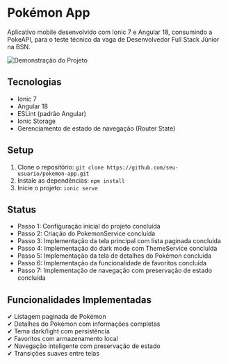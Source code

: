 # Pokémon App

Aplicativo mobile desenvolvido com Ionic 7 e Angular 18, consumindo a PokeAPI, para o teste técnico da vaga de Desenvolvedor Full Stack Júnior na BSN.

![Demonstração do Projeto](./src/assets/Demonstração%20do%20projeto..gif)

## Tecnologias

- Ionic 7
- Angular 18
- ESLint (padrão Angular)
- Ionic Storage
- Gerenciamento de estado de navegação (Router State)

## Setup

1. Clone o repositório: `git clone https://github.com/seu-usuario/pokemon-app.git`
2. Instale as dependências: `npm install`
3. Inicie o projeto: `ionic serve`

## Status

- Passo 1: Configuração inicial do projeto concluída
- Passo 2: Criação do PokemonService concluída
- Passo 3: Implementação da tela principal com lista paginada concluída
- Passo 4: Implementação do dark mode com ThemeService concluída
- Passo 5: Implementação da tela de detalhes do Pokémon concluída
- Passo 6: Implementação da funcionalidade de favoritos concluída
- Passo 7: Implementação de navegação com preservação de estado concluída

## Funcionalidades Implementadas

✔ Listagem paginada de Pokémon  
✔ Detalhes do Pokémon com informações completas  
✔ Tema dark/light com persistência  
✔ Favoritos com armazenamento local  
✔ Navegação inteligente com preservação de estado  
✔ Transições suaves entre telas

